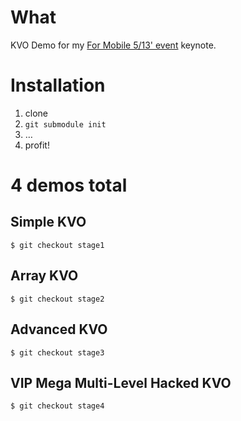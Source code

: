# What

KVO Demo for my [For Mobile 5/13' event](http://srazy.info/for-mobile/3447 "Go!") keynote.

# Installation

1. clone
2. `git submodule init`
3. …
4. profit!

# 4 demos total

## Simple KVO

	$ git checkout stage1

## Array KVO

	$ git checkout stage2

## Advanced KVO

	$ git checkout stage3

## VIP Mega Multi-Level Hacked KVO

	$ git checkout stage4
